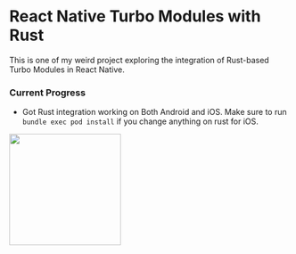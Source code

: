 # React Native Turbo Modules with Rust

This is one of my weird project exploring the integration of Rust-based Turbo Modules in React Native.

### Current Progress
- Got Rust integration working on Both Android and iOS. Make sure to run `bundle exec pod install` if you change anything on rust for iOS.

<img src="https://github.com/user-attachments/assets/4e1a16e2-f106-418a-a6f1-7526dcb56f00" width="200"/>
